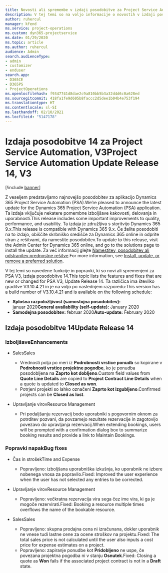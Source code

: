 ```yaml
---
title: Novosti ali spremembe v izdaji posodobitve za Project Service Automation 14, V3
description: V tej temi so na voljo informacije o novostih v izdaji posodobitve za Project Service Automation 14, V3.
author: ruhercul
manager: kfend
ms.service: project-operations
ms.custom: dyn365-projectservice
ms.date: 01/29/2020
ms.topic: article
ms.author: ruhercul
audience: Admin
search.audienceType:
- admin
- customizer
- enduser
search.app:
- D365CE
- D365PS
- ProjectOperations
ms.openlocfilehash: f9347741d8dae2c9a810bb5b3a32d4d6c0a628ed
ms.sourcegitcommit: 418fa1fe9d605b8faccc2d5dee1b04b4e753f194
ms.translationtype: HT
ms.contentlocale: sl-SI
ms.lasthandoff: 02/10/2021
ms.locfileid: "5147178"
---
```

# <a name="project-service-automation-update-release-14-v3"></a><span data-ttu-id="7a557-103">Izdaja posodobitve 14 za Project Service Automation, V3</span><span class="sxs-lookup"><span data-stu-id="7a557-103">Project Service Automation Update Release 14, V3</span></span>

[!include [banner](../includes/psa-now-project-operations.md)]

<span data-ttu-id="7a557-104">Z veseljem predstavljamo najnovejšo posodobitev za aplikacijo Dynamics 365 Project Service Automation (PSA).</span><span class="sxs-lookup"><span data-stu-id="7a557-104">We’re pleased to announce the latest update for the Dynamics 365 Project Service Automation (PSA) application.</span></span> <span data-ttu-id="7a557-105">Ta izdaja vključuje nekatere pomembne izboljšave kakovosti, delovanja in uporabnosti.</span><span class="sxs-lookup"><span data-stu-id="7a557-105">This release includes some important improvements to quality, performance, and usability.</span></span> <span data-ttu-id="7a557-106">Ta izdaja je združljiva s storitvijo Dynamics 365 9.x.</span><span class="sxs-lookup"><span data-stu-id="7a557-106">This release is compatible with Dynamics 365 9.x.</span></span> <span data-ttu-id="7a557-107">Če želite posodobiti na to izdajo, obiščite skrbniško središče za Dynamics 365 online in odprite stran z rešitvami, da namestite posodobitev.</span><span class="sxs-lookup"><span data-stu-id="7a557-107">To update to this release, visit the Admin Center for Dynamics 365 online, and go to the solutions page to install the update.</span></span> <span data-ttu-id="7a557-108">Za več informacij glejte [Namestitev, posodobitev ali odstranitev prednostne rešitve](https://docs.microsoft.com/power-platform/admin/install-remove-preferred-solution).</span><span class="sxs-lookup"><span data-stu-id="7a557-108">For more information, see [Install, update, or remove a preferred solution](https://docs.microsoft.com/power-platform/admin/install-remove-preferred-solution).</span></span>

<span data-ttu-id="7a557-109">V tej temi so navedene funkcije in popravki, ki so novi ali spremenjeni za PSA V3, izdaja posodobitve 14.</span><span class="sxs-lookup"><span data-stu-id="7a557-109">This topic lists the features and fixes that are new or changed for PSA V3, Update Release 14.</span></span> <span data-ttu-id="7a557-110">Ta različica ima številko graditve V3.10.4.21 in je na voljo po naslednjem razporedu:</span><span class="sxs-lookup"><span data-stu-id="7a557-110">This version has a build number of V3.10.4.21 and is available on the following schedule:</span></span>

- <span data-ttu-id="7a557-111">**Splošna razpoložljivost (samostojna posodobitev):** januar 2020</span><span class="sxs-lookup"><span data-stu-id="7a557-111">**General availability (self-update):** January 2020</span></span>
- <span data-ttu-id="7a557-112">**Samodejna posodobitev:** februar 2020</span><span class="sxs-lookup"><span data-stu-id="7a557-112">**Auto-update:** February 2020</span></span>

## <a name="update-release-14"></a><span data-ttu-id="7a557-113">Izdaja posodobitve 14</span><span class="sxs-lookup"><span data-stu-id="7a557-113">Update Release 14</span></span>

### <a name="enhancements"></a><span data-ttu-id="7a557-114">Izboljšave</span><span class="sxs-lookup"><span data-stu-id="7a557-114">Enhancements</span></span>

- <span data-ttu-id="7a557-115">Sales</span><span class="sxs-lookup"><span data-stu-id="7a557-115">Sales</span></span>

     - <span data-ttu-id="7a557-116">Vrednosti polja po meri iz **Podrobnosti vrstice ponudb** so kopirane v **Podrobnosti vrstice projektne pogodbe**, ko je ponudba posodobljena na **Zaprto kot dobljeno**.</span><span class="sxs-lookup"><span data-stu-id="7a557-116">Custom field values from **Quote Line Details** are copied to **Project Contract Line Details** when a quote is updated to **Closed as won**.</span></span>
     - <span data-ttu-id="7a557-117">Potrjeni projekti so lahko označeni **Zaprto kot izgubljeno**.</span><span class="sxs-lookup"><span data-stu-id="7a557-117">Confirmed projects can be **Closed as lost**.</span></span>

- <span data-ttu-id="7a557-118">Upravljanje virov</span><span class="sxs-lookup"><span data-stu-id="7a557-118">Resource Management</span></span>

     - <span data-ttu-id="7a557-119">Pri podaljšanju rezervacij bodo uporabniki s pogovornim oknom za potrditev pozvani, da povzamejo rezultate rezervacije in zagotovijo povezavo do upravljanja rezervacij.</span><span class="sxs-lookup"><span data-stu-id="7a557-119">When extending bookings, users will be prompted with a confirmation dialog box to summarize booking results and provide a link to Maintain Bookings.</span></span>


### <a name="bug-fixes"></a><span data-ttu-id="7a557-120">Popravki napak</span><span class="sxs-lookup"><span data-stu-id="7a557-120">Bug fixes</span></span>

- <span data-ttu-id="7a557-121">Čas in strošek</span><span class="sxs-lookup"><span data-stu-id="7a557-121">Time and Expense</span></span>

     - <span data-ttu-id="7a557-122">Popravljeno: izboljšana uporabniška izkušnja, ko uporabnik ne izbere nobenega vnosa za popravilo.</span><span class="sxs-lookup"><span data-stu-id="7a557-122">Fixed: Improved the user experience when the user has not selected any entries to be corrected.</span></span>

- <span data-ttu-id="7a557-123">Upravljanje virov</span><span class="sxs-lookup"><span data-stu-id="7a557-123">Resource Management</span></span>

     - <span data-ttu-id="7a557-124">Popravljeno: večkratna rezervacija vira sega čez ime vira, ki ga je mogoče rezervirati.</span><span class="sxs-lookup"><span data-stu-id="7a557-124">Fixed: Booking a resource multiple times overflows the name of the bookable resource.</span></span>

- <span data-ttu-id="7a557-125">Sales</span><span class="sxs-lookup"><span data-stu-id="7a557-125">Sales</span></span>

     - <span data-ttu-id="7a557-126">Popravljeno: skupna prodajna cena ni izračunana, dokler uporabnik ne vnese tudi lastne cene za ocene stroškov na projektu.</span><span class="sxs-lookup"><span data-stu-id="7a557-126">Fixed: The total sales price is not calculated until the user also inputs a cost price for expense estimates on a project.</span></span>
     - <span data-ttu-id="7a557-127">Popravljeno: zapiranje ponudbe kot **Pridobljeno** ne uspe, če povezana projektna pogodba ni v stanju **Osnutek**.</span><span class="sxs-lookup"><span data-stu-id="7a557-127">Fixed: Closing a quote as **Won** fails if the associated project contract is not in a **Draft** state.</span></span>

